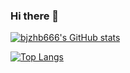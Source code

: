 ### Hi there 👋

<!--
**bjzhb666/bjzhb666** is a ✨ _special_ ✨ repository because its `README.md` (this file) appears on your GitHub profile.

Here are some ideas to get you started:

- 🔭 I’m currently working on ...
- 🌱 I’m currently learning ...
- 👯 I’m looking to collaborate on ...
- 🤔 I’m looking for help with ...
- 💬 Ask me about ...
- 📫 How to reach me: ...
- 😄 Pronouns: ...
- ⚡ Fun fact: ...
-->
[![bjzhb666's GitHub stats](https://github-readme-stats-orpin-eight-73.vercel.app/api?username=bjzhb666&count_private=true&show_icons=true&theme=tokyonight)](https://github.com/bjzhb666/github-readme-stats)

[![Top Langs](https://github-readme-stats-orpin-eight-73.vercel.app/api/top-langs/?username=bjzhb666)](https://github.com/bjzhb666/github-readme-stats)
